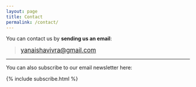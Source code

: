```yaml
---
layout: page
title: Contact
permalink: /contact/
---
```


You can contact us by **sending us an email**:

> <big><yanaishavivra@gmail.com></big>

---

You can also subscribe to our email newsletter here:
<div class="mt4">
  {% include subscribe.html %}
</div>
